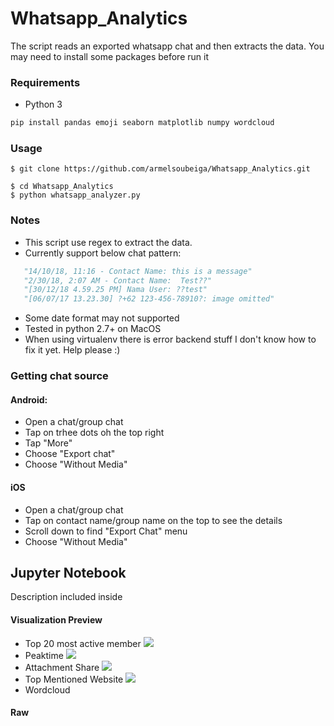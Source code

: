 # Whatsapp_Analytics

The script reads an exported whatsapp chat and then extracts the data. You may need to install some packages before run it


### Requirements
- Python 3
```python
pip install pandas emoji seaborn matplotlib numpy wordcloud 
```
### Usage
```
$ git clone https://github.com/armelsoubeiga/Whatsapp_Analytics.git

$ cd Whatsapp_Analytics
$ python whatsapp_analyzer.py
```

### Notes
- This script use regex to extract the data.
- Currently support below chat pattern:
 ```python
    "14/10/18, 11:16 - Contact Name: this is a message"
    "2/30/18, 2:07 AM - Contact Name:  Test??"
    "[30/12/18 4.59.25 PM] Nama User: ??test"
    "[06/07/17 13.23.30] ?+62 123-456-78910?: image omitted"
  ```
- Some date format may not supported
- Tested in python 2.7+ on MacOS
- When using virtualenv there is error backend stuff
  I don't know how to fix it yet. Help please :)

### Getting chat source
#### Android:
- Open a chat/group chat
- Tap on trhee dots oh the top right
- Tap "More"
- Choose "Export chat"
- Choose "Without Media"

#### iOS
- Open a chat/group chat
- Tap on contact name/group name on the top to see the details
- Scroll down to find "Export Chat" menu
- Choose "Without Media"


## Jupyter Notebook
Description included inside
#### Visualization Preview
 - Top 20 most active member
   ![](https://i.imgur.com/dqC83Gb.png)
 - Peaktime
   ![](https://i.imgur.com/C4D2cjw.png)
 - Attachment Share
   ![](https://i.imgur.com/mEWKSRj.png)
 - Top Mentioned Website
   ![](https://i.imgur.com/9Y8hTwE.png)
 - Wordcloud


#### Raw
 
  
